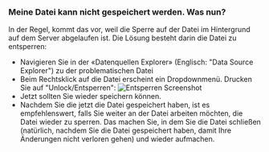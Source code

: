 ### Meine Datei kann nicht gespeichert werden. Was nun?

In der Regel, kommt das vor, weil die Sperre auf der Datei im Hintergrund auf dem Server abgelaufen ist. Die Lösung besteht darin die Datei zu entsperren:
- Navigieren Sie in der «Datenquellen Explorer» (Englisch: "Data Source Explorer") zu der problematischen Datei
- Beim Rechtsklick auf die Datei erscheint ein Dropdownmenü. Drucken Sie auf "Unlock/Entsperren": ![Entsperren Screenshot](/images/entsperren_screenshot.png)
- Jetzt sollten Sie wieder speichern können.
- Nachdem Sie die jetzt die Datei gespeichert haben, ist es empfehlenswert, falls Sie weiter an der Datei arbeiten möchten, die Datei wieder zu sperren. Das machen Sie, in dem Sie die Datei schließen (natürlich, nachdem Sie die Datei gespeichert haben, damit Ihre Änderungen nicht verloren gehen) und wieder aufmachen.
